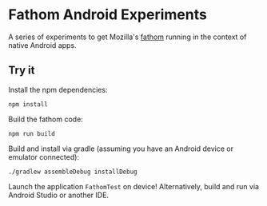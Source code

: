 # Fathom Android Experiments
A series of experiments to get Mozilla's [fathom][] running in the context of
native Android apps.

## Try it
Install the npm dependencies:

    npm install

Build the fathom code:

    npm run build

Build and install via gradle (assuming you have an Android device or emulator
connected):

    ./gradlew assembleDebug installDebug

Launch the application `FathomTest` on device! Alternatively, build and run via
Android Studio or another IDE.

[fathom]: https://github.com/mozilla/fathom
